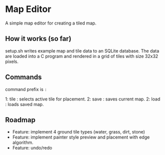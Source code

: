 # Map Editor
A simple map editor for creating a tiled map. 

## How it works (so far)
setup.sh writes example map and tile data to an SQLite database. The data are
loaded into a C program and rendered in a grid of tiles with size 32x32 pixels.

## Commands

command prefix is `:`

1: tile <key>: selects active tile for placement.
2: save <name>: saves current map.
2: load <name>: loads saved map.

## Roadmap

- Feature: implement 4 ground tile types (water, grass, dirt, stone)
- Feature: implement painter style preview and placement with edge algorithm.
- Feature: undo/redo





